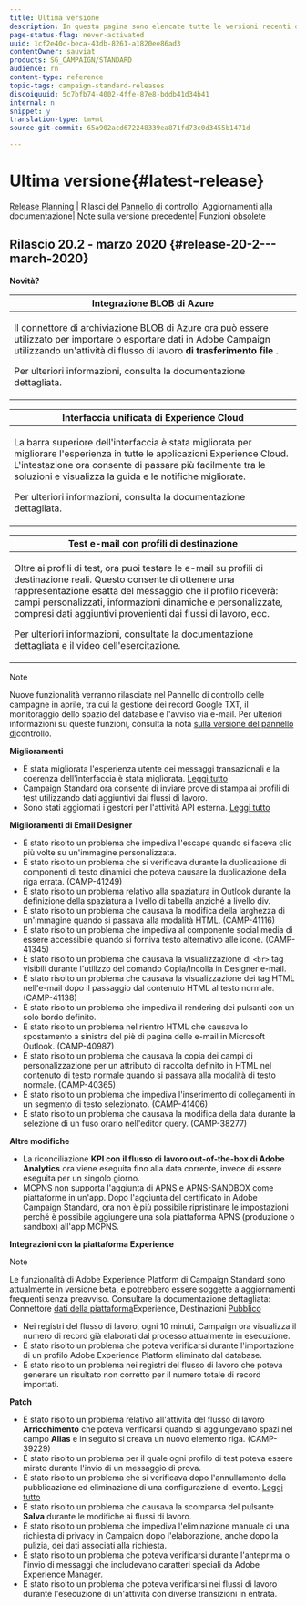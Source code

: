 ```yaml
---
title: Ultima versione
description: In questa pagina sono elencate tutte le versioni recenti di Adobe Campaign Standard.
page-status-flag: never-activated
uuid: 1cf2e40c-beca-43db-8261-a1820ee86ad3
contentOwner: sauviat
products: SG_CAMPAIGN/STANDARD
audience: rn
content-type: reference
topic-tags: campaign-standard-releases
discoiquuid: 5c7bfb74-4002-4ffe-87e8-bddb41d34b41
internal: n
snippet: y
translation-type: tm+mt
source-git-commit: 65a902acd672248339ea871fd73c0d3455b1471d

---
```



# Ultima versione{#latest-release}

[Release Planning](https://helpx.adobe.com/campaign/kb/acs-release-planning.html) | Rilasci [del Pannello di](https://docs.adobe.com/content/help/en/control-panel/using/release-notes.html) controllo| Aggiornamenti [alla](../../rn/using/documentation-updates.md) documentazione| [Note](../../rn/using/release-notes-2019.md) sulla versione precedente| Funzioni [obsolete](https://helpx.adobe.com/campaign/kb/acs-deprecated-and-removed-features.html)

## Rilascio 20.2 - marzo 2020 {#release-20-2---march-2020}

**Novità?**

<table> 
 <thead> 
  <tr> 
   <th> <strong>Integrazione BLOB di Azure</strong><br /> </th> 
  </tr> 
 </thead> 
 <tbody> 
  <tr> 
   <td> <p>Il connettore di archiviazione BLOB di Azure ora può essere utilizzato per importare o esportare dati in Adobe Campaign utilizzando un'attività di flusso di lavoro <strong>di trasferimento file</strong> . </p>
    <p>Per ulteriori informazioni, consulta la documentazione <a href="../../administration/using/external-accounts.md#microsoft-azure-external-account"></a>dettagliata.</p>
   </td> 
  </tr> 
 </tbody> 
</table>

<table> 
 <thead> 
  <tr> 
   <th> <strong>Interfaccia unificata di Experience Cloud</strong><br /> </th> 
  </tr> 
 </thead> 
 <tbody> 
  <tr> 
   <td> <p>La barra superiore dell'interfaccia è stata migliorata per migliorare l'esperienza in tutte le applicazioni Experience Cloud. L'intestazione ora consente di passare più facilmente tra le soluzioni e visualizza la guida e le notifiche migliorate.</p>
    <p>Per ulteriori informazioni, consulta la documentazione <a href="../../start/using/interface-description.md#top-bar"></a>dettagliata. </p>
   </td> 
  </tr> 
 </tbody> 
</table>

<table> 
 <thead> 
  <tr> 
   <th> <strong>Test e-mail con profili di destinazione</strong><br /> </th> 
  </tr> 
 </thead> 
 <tbody> 
  <tr> 
   <td> <p>Oltre ai profili di test, ora puoi testare le e-mail su profili di destinazione reali. Questo consente di ottenere una rappresentazione esatta del messaggio che il profilo riceverà: campi personalizzati, informazioni dinamiche e personalizzate, compresi dati aggiuntivi provenienti dai flussi di lavoro, ecc. </p>
    <p>Per ulteriori informazioni, consultate la documentazione <a href="../../sending/using/testing-messages-using-target.md"></a> dettagliata e il video <a href="https://docs.adobe.com/content/help/en/campaign-standard-learn/tutorials/communication-channels/email/profile-substitution.html"></a>dell'esercitazione. </p>
   </td> 
  </tr> 
 </tbody> 
</table>

>[!NOTE]
>
>Nuove funzionalità verranno rilasciate nel Pannello di controllo delle campagne in aprile, tra cui la gestione dei record Google TXT, il monitoraggio dello spazio del database e l&#39;avviso via e-mail. Per ulteriori informazioni su queste funzioni, consulta la nota [sulla versione del pannello di](https://docs.adobe.com/content/help/en/control-panel/using/release-notes.html)controllo.

**Miglioramenti**

* È stata migliorata l&#39;esperienza utente dei messaggi transazionali e la coerenza dell&#39;interfaccia è stata migliorata. [Leggi tutto](../../channels/using/about-transactional-messaging.md)
* Campaign Standard ora consente di inviare prove di stampa ai profili di test utilizzando dati aggiuntivi dai flussi di lavoro.
* Sono stati aggiornati i gestori per l&#39;attività API esterna. [Leggi tutto](../../automating/using/external-api.md)

**Miglioramenti di Email Designer**

* È stato risolto un problema che impediva l&#39;escape quando si faceva clic più volte su un&#39;immagine personalizzata.
* È stato risolto un problema che si verificava durante la duplicazione di componenti di testo dinamici che poteva causare la duplicazione della riga errata. (CAMP-41249)
* È stato risolto un problema relativo alla spaziatura in Outlook durante la definizione della spaziatura a livello di tabella anziché a livello div.
* È stato risolto un problema che causava la modifica della larghezza di un&#39;immagine quando si passava alla modalità HTML. (CAMP-41116)
* È stato risolto un problema che impediva al componente social media di essere accessibile quando si forniva testo alternativo alle icone. (CAMP-41345)
* È stato risolto un problema che causava la visualizzazione di `<br>` tag visibili durante l&#39;utilizzo del comando Copia/Incolla in Designer e-mail.
* È stato risolto un problema che causava la visualizzazione dei tag HTML nell&#39;e-mail dopo il passaggio dal contenuto HTML al testo normale. (CAMP-41138)
* È stato risolto un problema che impediva il rendering dei pulsanti con un solo bordo definito.
* È stato risolto un problema nel rientro HTML che causava lo spostamento a sinistra del piè di pagina delle e-mail in Microsoft Outlook. (CAMP-40987)
* È stato risolto un problema che causava la copia dei campi di personalizzazione per un attributo di raccolta definito in HTML nel contenuto di testo normale quando si passava alla modalità di testo normale. (CAMP-40365)
* È stato risolto un problema che impediva l&#39;inserimento di collegamenti in un segmento di testo selezionato. (CAMP-41406)
* È stato risolto un problema che causava la modifica della data durante la selezione di un fuso orario nell&#39;editor query. (CAMP-38277)

**Altre modifiche**

* La riconciliazione **KPI con il flusso di lavoro out-of-the-box di Adobe Analytics** ora viene eseguita fino alla data corrente, invece di essere eseguita per un singolo giorno.
* MCPNS non supporta l&#39;aggiunta di APNS e APNS-SANDBOX come piattaforme in un&#39;app. Dopo l&#39;aggiunta del certificato in Adobe Campaign Standard, ora non è più possibile ripristinare le impostazioni perché è possibile aggiungere una sola piattaforma APNS (produzione o sandbox) all&#39;app MCPNS.

**Integrazioni con la piattaforma Experience**

>[!NOTE]
>
>Le funzionalità di Adobe Experience Platform di Campaign Standard sono attualmente in versione beta, e potrebbero essere soggette a aggiornamenti frequenti senza preavviso. Consultare la documentazione dettagliata: Connettore [dati della piattaforma](../../administration/using/aep-about-data-connector.md)Experience, Destinazioni [Pubblico](../../audiences/using/aep-about-audience-destinations-service.md)

* Nei registri del flusso di lavoro, ogni 10 minuti, Campaign ora visualizza il numero di record già elaborati dal processo attualmente in esecuzione.
* È stato risolto un problema che poteva verificarsi durante l&#39;importazione di un profilo Adobe Experience Platform eliminato dal database.
* È stato risolto un problema nei registri del flusso di lavoro che poteva generare un risultato non corretto per il numero totale di record importati.

**Patch**

* È stato risolto un problema relativo all&#39;attività del flusso di lavoro **Arricchimento** che poteva verificarsi quando si aggiungevano spazi nel campo **Alias** e in seguito si creava un nuovo elemento riga. (CAMP-39229)
* È stato risolto un problema per il quale ogni profilo di test poteva essere mirato durante l&#39;invio di un messaggio di prova.
* È stato risolto un problema che si verificava dopo l&#39;annullamento della pubblicazione ed eliminazione di una configurazione di evento. [Leggi tutto](../../administration/using/configuring-transactional-messaging.md#deleting-an-event)
* È stato risolto un problema che causava la scomparsa del pulsante **Salva** durante le modifiche ai flussi di lavoro.
* È stato risolto un problema che impediva l&#39;eliminazione manuale di una richiesta di privacy in Campaign dopo l&#39;elaborazione, anche dopo la pulizia, dei dati associati alla richiesta.
* È stato risolto un problema che poteva verificarsi durante l&#39;anteprima o l&#39;invio di messaggi che includevano caratteri speciali da Adobe Experience Manager.
* È stato risolto un problema che poteva verificarsi nei flussi di lavoro durante l&#39;esecuzione di un&#39;attività con diverse transizioni in entrata.